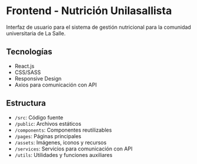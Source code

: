 # Frontend - Nutrición Unilasallista

Interfaz de usuario para el sistema de gestión nutricional para la comunidad universitaria de La Salle.

## Tecnologías

- React.js
- CSS/SASS
- Responsive Design
- Axios para comunicación con API

## Estructura

- `/src`: Código fuente
- `/public`: Archivos estáticos
- `/components`: Componentes reutilizables
- `/pages`: Páginas principales
- `/assets`: Imágenes, iconos y recursos
- `/services`: Servicios para comunicación con API
- `/utils`: Utilidades y funciones auxiliares

